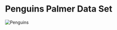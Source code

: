 # Penguins Palmer Data Set

![Penguins](https://allisonhorst.github.io/palmerpenguins/reference/figures/lter_penguins.png)


